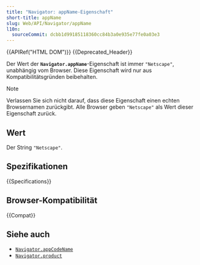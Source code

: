 ```yaml
---
title: "Navigator: appName-Eigenschaft"
short-title: appName
slug: Web/API/Navigator/appName
l10n:
  sourceCommit: dcbb1d99185118360cc84b3a0e935e77fe0a03e3
---
```


{{APIRef("HTML DOM")}} {{Deprecated_Header}}

Der Wert der **`Navigator.appName`**-Eigenschaft ist immer
`"Netscape"`, unabhängig vom Browser. Diese Eigenschaft wird nur aus Kompatibilitätsgründen beibehalten.

> [!NOTE]
> Verlassen Sie sich nicht darauf, dass diese Eigenschaft einen echten Browsernamen zurückgibt. Alle Browser geben `"Netscape"` als Wert dieser Eigenschaft zurück.

## Wert

Der String `"Netscape"`.

## Spezifikationen

{{Specifications}}

## Browser-Kompatibilität

{{Compat}}

## Siehe auch

- [`Navigator.appCodeName`](/de/docs/Web/API/Navigator/appCodeName)
- [`Navigator.product`](/de/docs/Web/API/Navigator/product)
